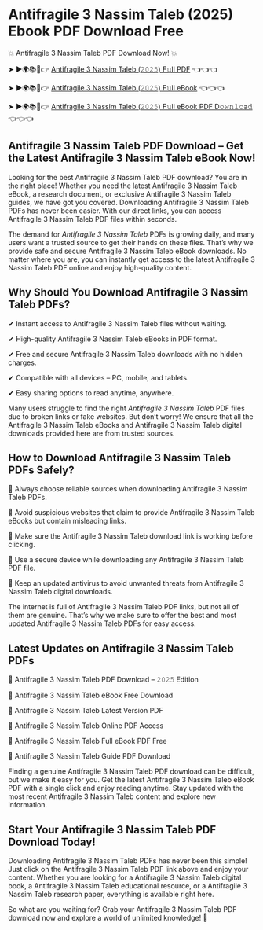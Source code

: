 # Antifragile 3 Nassim Taleb (2025) Ebook PDF Download Free

💥 Antifragile 3 Nassim Taleb PDF Download Now! 💥

➤ ►🌍📚📱👉 [Antifragile 3 Nassim Taleb (𝟸𝟶𝟸𝟻) F𝚞ll PDF](https://getpdf.xyz/antifragile-3-nassim-taleb) 👈👈👈


➤ ►🌍📚📱👉 [Antifragile 3 Nassim Taleb (𝟸𝟶𝟸𝟻) F𝚞ll eBook](https://getpdf.xyz/antifragile-3-nassim-taleb) 👈👈👈


➤ ►🌍📚📱👉 [Antifragile 3 Nassim Taleb (𝟸𝟶𝟸𝟻) F𝚞ll eBook PDF D𝚘𝚠𝚗𝚕𝚘a𝚍](https://getpdf.xyz/antifragile-3-nassim-taleb) 👈👈👈


## Antifragile 3 Nassim Taleb PDF Download – Get the Latest Antifragile 3 Nassim Taleb eBook Now!

Looking for the best Antifragile 3 Nassim Taleb PDF download? You are in the right place! Whether you need the latest Antifragile 3 Nassim Taleb eBook, a research document, or exclusive Antifragile 3 Nassim Taleb guides, we have got you covered. Downloading Antifragile 3 Nassim Taleb PDFs has never been easier. With our direct links, you can access Antifragile 3 Nassim Taleb PDF files within seconds.

The demand for *Antifragile 3 Nassim Taleb* PDFs is growing daily, and many users want a trusted source to get their hands on these files. That’s why we provide safe and secure Antifragile 3 Nassim Taleb eBook downloads. No matter where you are, you can instantly get access to the latest Antifragile 3 Nassim Taleb PDF online and enjoy high-quality content.

## Why Should You Download Antifragile 3 Nassim Taleb PDFs?

✔ Instant access to Antifragile 3 Nassim Taleb files without waiting.

✔ High-quality Antifragile 3 Nassim Taleb eBooks in PDF format.

✔ Free and secure Antifragile 3 Nassim Taleb downloads with no hidden charges.

✔ Compatible with all devices – PC, mobile, and tablets.

✔ Easy sharing options to read anytime, anywhere.

Many users struggle to find the right *Antifragile 3 Nassim Taleb* PDF files due to broken links or fake websites. But don’t worry! We ensure that all the Antifragile 3 Nassim Taleb eBooks and Antifragile 3 Nassim Taleb digital downloads provided here are from trusted sources.

## How to Download Antifragile 3 Nassim Taleb PDFs Safely?

📌 Always choose reliable sources when downloading Antifragile 3 Nassim Taleb PDFs.

📌 Avoid suspicious websites that claim to provide Antifragile 3 Nassim Taleb eBooks but contain misleading links.

📌 Make sure the Antifragile 3 Nassim Taleb download link is working before clicking.

📌 Use a secure device while downloading any Antifragile 3 Nassim Taleb PDF file.

📌 Keep an updated antivirus to avoid unwanted threats from Antifragile 3 Nassim Taleb digital downloads.

The internet is full of Antifragile 3 Nassim Taleb PDF links, but not all of them are genuine. That’s why we make sure to offer the best and most updated Antifragile 3 Nassim Taleb PDFs for easy access.

## Latest Updates on Antifragile 3 Nassim Taleb PDFs

🔹 Antifragile 3 Nassim Taleb PDF Download – 𝟸𝟶𝟸𝟻 Edition

🔹 Antifragile 3 Nassim Taleb eBook Free Download

🔹 Antifragile 3 Nassim Taleb Latest Version PDF

🔹 Antifragile 3 Nassim Taleb Online PDF Access

🔹 Antifragile 3 Nassim Taleb Full eBook PDF Free

🔹 Antifragile 3 Nassim Taleb Guide PDF Download

Finding a genuine Antifragile 3 Nassim Taleb PDF download can be difficult, but we make it easy for you. Get the latest Antifragile 3 Nassim Taleb eBook PDF with a single click and enjoy reading anytime. Stay updated with the most recent Antifragile 3 Nassim Taleb content and explore new information.

## Start Your Antifragile 3 Nassim Taleb PDF Download Today!

Downloading Antifragile 3 Nassim Taleb PDFs has never been this simple! Just click on the Antifragile 3 Nassim Taleb PDF link above and enjoy your content. Whether you are looking for a Antifragile 3 Nassim Taleb digital book, a Antifragile 3 Nassim Taleb educational resource, or a Antifragile 3 Nassim Taleb research paper, everything is available right here.

So what are you waiting for? Grab your Antifragile 3 Nassim Taleb PDF download now and explore a world of unlimited knowledge! 🚀